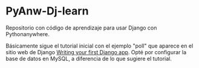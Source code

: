 # PyAnw-Dj-learn

Repositorio con código de aprendizaje para usar Django con Pythonanywhere. 

Básicamente sigue el tutorial inicial con el ejemplo "poll" que aparece en el sitio web de Django [Writing your first Django app]("https://docs.djangoproject.com/en/4.0/intro/tutorial01/"). Opté por configurar la base de datos en MySQL, a diferencia de lo que sugiere el tutorial.
